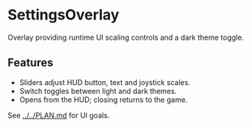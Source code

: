 # SettingsOverlay

Overlay providing runtime UI scaling controls and a dark theme toggle.

## Features

- Sliders adjust HUD button, text and joystick scales.
- Switch toggles between light and dark themes.
- Opens from the HUD; closing returns to the game.

See [../../PLAN.md](../../PLAN.md) for UI goals.
